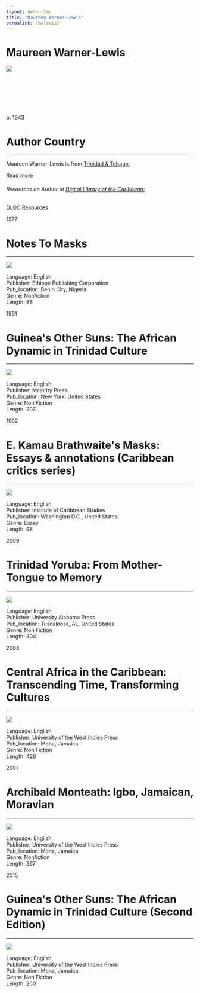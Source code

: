```yaml
---
layout: defaultau
title: "Maureen Warner-Lewis"
permalink: /mwlewis/
---
```

<!-- partial:index.partial.html -->
<div class="content">
    <h1>Maureen Warner-Lewis</h1>
    <div class="quote">
        <div><img src="https://aalbc.com/author-photos/Maureen-Warner-Lewis.jpg" class="logo"></div>
    </div>
    <div class="timeline">
        <div style="padding-bottom:100px;"></div>
        <div class="block">
            <div class="date right"><p class="right">b. 1943</p></div>
            <div class="dot"></div>
            <div class="left first">
            <div class="author_country">
                <h1>Author Country</h1><hr>
            <div class="aclocation"><p>Maureen Warner-Lewis is from <a href="{{ site.baseurl }}/3">Trinidad & Tobago.</a></p></div>
              <div class="acreadmore">  <a href="https://en.wikipedia.org/wiki/Maureen_Warner-Lewis" target="_blank">Read more</a></div>
              <div class="aclocation">  <h6>Resources on Author at <a href="https://dloc.com" target="_blank">Digital Library of the Caribbean:</a></h6></div>
              <div class="dlocresources"><a href="{{ site.baseurl }}/mwlewis_dloc" target="_blank">DLOC Resources</a></div>
            </div>
            </div>
        </div>
        <div class="block">
            <div class="date left"><p class="left">1977</p></div>
            <div class="dot"></div>
            <div class="right hide">
                <h1>Notes To Masks</h1><hr>
                <p><img src="https://books.google.dm/books/content?id=Zfw8AAAAIAAJ&printsec=frontcover&img=1&zoom=1&imgtk=AFLRE73k4VJmZaf1vAqxz0aydFo-jvE4nwW33biOPXfV-Gi7DdDu7RyEVKbIVWm-v5_IhQKBHQv7ksJks4_KFV89gCdbfaJJ42awG7e-l_M9imfju6TMv_l67PbGsM2wfXGfEkVZebJ4"></p>
                <p>       
		    Language: English<br/>
                Publisher: Ethiope Publishing Corporation<br/>
                Pub_location: Benin City, Nigeria<br/>
                Genre: Nonfiction<br/>
                Length: 88<br/>                   </p>
            </div>
        </div>
        <div class="block">
            <div class="date right"><p class="right">1991</p></div>
            <div class="dot"></div>
            <div class="left hide">
                <h1>Guinea's Other Suns: The African Dynamic in Trinidad Culture</h1><hr>
                <p><img src="https://m.media-amazon.com/images/I/61wUce8jHwL._SX321_BO1,204,203,200_.jpg"></p>
                <p>
                Language: English<br/>
                Publisher: Majority Press<br/>
                Pub_location: New York, United States<br/>
                Genre: Non Fiction<br/>
                Length: 207</p>
            </div>
        </div>
        <div class="block">
            <div class="date left"><p class="left">1992</p></div>
            <div class="dot"></div>
            <div class="right hide">
                <h1>E. Kamau Brathwaite's Masks: Essays & annotations (Caribbean critics series)</h1><hr>
                <p><img src="https://m.media-amazon.com/images/I/41l70c9s6dL._SX331_BO1,204,203,200_.jpg"></p>
                <p>Language: English<br/>
                Publisher: Institute of Caribbean Studies<br/>
                Pub_location: Washington D.C., United States<br/>
                Genre: Essay<br/>
                Length: 98</p>
            </div>
        </div>
        <div class="block">
            <div class="date right"><p class="right">2009</p></div>
            <div class="dot"></div>
            <div class="left hide">
                <h1>Trinidad Yoruba: From Mother-Tongue to Memory</h1><hr>
                <p><img src="https://m.media-amazon.com/images/I/31fKz7O-fvL._SX331_BO1,204,203,200_.jpg"></p>
                <p>Language: English<br/>
                Publisher: University Alabama Press<br/>
                Pub_location:  Tuscaloosa, AL, United States<br/>
                Genre: Non Fiction<br/>
                Length: 304</p>
            </div>
        </div>
        <div class="block">
            <div class="date left"><p class="left">2003</p></div>
            <div class="dot"></div>
            <div class="right hide">
                <h1>Central Africa in the Caribbean: Transcending Time, Transforming Cultures</h1><hr>
                <p><img src="https://books.google.dm/books/content?id=cMARCr6HoB4C&pg=PP1&img=1&zoom=3&hl=en&bul=1&sig=ACfU3U0ObawXILlxhil74Ke4gnMnrblQaw&w=1280"></p>
                <p>Language: English<br/>
                Publisher: University of the West Indies Press<br/>
                Pub_location: Mona, Jamaica<br/>
                Genre: Non Fiction <br/>
                Length: 428</p>
            </div>
        </div>
        <div class="block">
            <div class="date right"><p class="right">2007</p></div>
            <div class="dot"></div>
            <div class="left hide">
                <h1>Archibald Monteath: Igbo, Jamaican, Moravian</h1><hr>
                <p><img src="https://m.media-amazon.com/images/I/514w1GXq3HL._SX348_BO1,204,203,200_.jpg"></p>
                <p>Language: English<br/>
                Publisher: University of the West Indies Press<br/>
                Pub_location: Mona, Jamaica<br/>
                Genre: Nonfiction<br/>
                Length: 367</p>
            </div>
        </div>
        <div class="block">
            <div class="date left"><p class="left">2015</p></div>
            <div class="dot"></div>
            <div class="right hide">
                <h1>Guinea's Other Suns: The African Dynamic in Trinidad Culture (Second Edition)</h1><hr>
                <p><img src="https://m.media-amazon.com/images/I/51dc+nMyHEL._SX331_BO1,204,203,200_.jpg"></p>
                <p>Language: English<br/>
                Publisher: University of the West Indies Press<br/>
                Pub_location: Mona, Jamaica<br/>
                Genre: Non Fiction<br/>
                Length: 260</p>
            </div>
        </div>
        </div>
        </div>
  <!-- partial -->
<script src='https://cdnjs.cloudflare.com/ajax/libs/jquery/3.1.1/jquery.min.js'></script><script  src="{{ site.baseurl }}/assets/js/authorscript.js"></script>